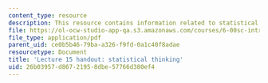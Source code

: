 ```yaml
---
content_type: resource
description: This resource contains information related to statistical thinking.
file: https://ol-ocw-studio-app-qa.s3.amazonaws.com/courses/6-00sc-introduction-to-computer-science-and-programming-spring-2011/26b03957d86721958dbe57766d380ef4_MIT6_00SCS11_lec15.pdf
file_type: application/pdf
parent_uid: ce0b5b46-79ba-a326-f9fd-0a1c40f8adae
resourcetype: Document
title: 'Lecture 15 handout: statistical thinking'
uid: 26b03957-d867-2195-8dbe-57766d380ef4
---
```


